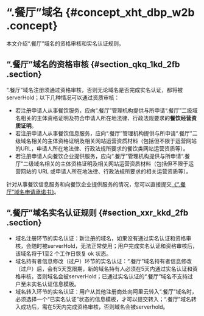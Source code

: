 # “.餐厅”域名 {#concept_xht_dbp_w2b .concept}

本文介绍“.餐厅”域名的资格审核和实名认证规则。

## “.餐厅”域名的资格审核 {#section_qkq_1kd_2fb .section}

“.餐厅”域名注册须通过资格审核，否则无论域名是否完成实名认证，都将被serverHold；以下几种情况可以通过资质审核：

-   若注册申请人从事餐饮服务，应向“.餐厅”管理机构提供与所申请“.餐厅”二级域名相关的主体资格证明及符合申请人所在地法律、行政法规要求的**餐饮经营资质证明**。
-   若注册申请人从事餐饮信息服务，应向“.餐厅”管理机构提供与所申请“.餐厅”二级域名相关的主体资格证明及相关网站运营资质材料（包括但不限于运营网站的URL，申请人所在地法律、行政法规所要求的餐饮类网站运营资质等）。
-   若注册申请人向餐饮企业提供服务，应向“.餐厅”管理机构提供与所申请“.餐厅”二级域名相关的主体资格证明及相关网站运营资质材料（包括但不限于运营网站的 URL 或申请人所在地法律、行政法规所要求的相关运营资质等）。

针对从事餐饮信息服务和向餐饮企业提供服务的情况，您可以直接提交[《“.餐厅”域名申请承诺书》](https://files.alicdn.com/tpsservice/2eda029ef45f9bd05e88909ba3920bb2.pdf)。

## “.餐厅”域名实名认证规则 {#section_xxr_kkd_2fb .section}

-   域名注册环节的实名认证：新注册的域名，如果没有通过实名认证和资格审核，会随时被serverHold，无法正常使用；用户完成实名认证和资格审核后，该域名将于1至2 个工作日恢复 ok 状态。
-   域名持有者信息修改（过户）环节的实名认证：“.餐厅”域名持有者信息修改（过户）后，会有5天宽限期，新的域名持有人必须在5天内通过实名认证和资格审核，否则域名会被serverHold；已通过实名认证的“.餐厅”域名不支持过户至未实名认证信息模板。
-   域名转入环节的实名认证：用户从其他注册商处向阿里云转入“.餐厅”域名时，必须选择一个“已实名认证”状态的信息模板，才可以提交转入；“.餐厅”域名转入成功后，需在5天内完成资格审核，否则域名会被serverhold。


